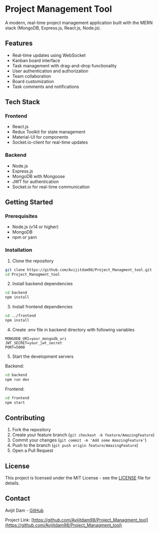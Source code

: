 # Project Management Tool

A modern, real-time project management application built with the MERN stack (MongoDB, Express.js, React.js, Node.js).

## Features

- Real-time updates using WebSocket
- Kanban board interface
- Task management with drag-and-drop functionality
- User authentication and authorization
- Team collaboration
- Board customization
- Task comments and notifications

## Tech Stack

### Frontend
- React.js
- Redux Toolkit for state management
- Material-UI for components
- Socket.io-client for real-time updates

### Backend
- Node.js
- Express.js
- MongoDB with Mongoose
- JWT for authentication
- Socket.io for real-time communication

## Getting Started

### Prerequisites
- Node.js (v14 or higher)
- MongoDB
- npm or yarn

### Installation

1. Clone the repository
```bash
git clone https://github.com/Avijitdam98/Project_Managment_tool.git
cd Project_Managment_tool
```

2. Install backend dependencies
```bash
cd backend
npm install
```

3. Install frontend dependencies
```bash
cd ../frontend
npm install
```

4. Create .env file in backend directory with following variables
```env
MONGODB_URI=your_mongodb_uri
JWT_SECRET=your_jwt_secret
PORT=5000
```

5. Start the development servers

Backend:
```bash
cd backend
npm run dev
```

Frontend:
```bash
cd frontend
npm start
```

## Contributing

1. Fork the repository
2. Create your feature branch (`git checkout -b feature/AmazingFeature`)
3. Commit your changes (`git commit -m 'Add some AmazingFeature'`)
4. Push to the branch (`git push origin feature/AmazingFeature`)
5. Open a Pull Request

## License

This project is licensed under the MIT License - see the [LICENSE](LICENSE) file for details.

## Contact

Avijit Dam - [GitHub](https://github.com/Avijitdam98)

Project Link: [https://github.com/Avijitdam98/Project_Managment_tool](https://github.com/Avijitdam98/Project_Managment_tool)
